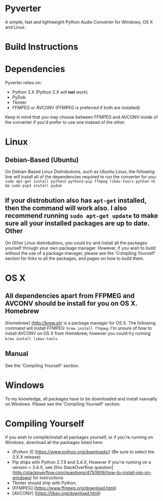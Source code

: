 # Pyverter
A simple, fast and lightweight Python Audio Converter for Windows, OS X and Linux.

# Build Instructions
Dependencies
============
Pyverter relies on:
- Python 3.X (Python 2.X will **not** work)
- PyDub
- Tkinter
- FFMPEG *or* AVCONV (FFMPEG is preferred if both are installed)

Keep in mind that you may choose between FFMPEG and AVCONV inside of the converter if you'd prefer to use one instead of the other.

Linux
=====
Debian-Based (Ubuntu)
------
On Debian-Based Linux Distrobutions, such as Ubuntu Linux, the following line will install all of the dependencies required to run the converter for you: `sudo apt-get install python3 python3-pip ffmpeg libav-tools python-tk && sudo pip3 install pydub`

If your distrobution also has `apt-get` installed, then the command will work also. I also recommend running `sudo apt-get update` to make sure all your installed packages are up to date.
Other
-----
On Other Linux distrobutions, you could try and install all the packages yourself through your own package manager. However, if you wish to build without the use of a package manager, please see the 'Compiling Yourself' section for links to all the packages, and pages on how to build them.

OS X
====
All dependencies apart from FFPMEG and AVCONV should be install for you on OS X.
Homebrew
--------
[Homebrew] (http://brew.sh) is a package manager for OS X. The following command will install FFMPEG: `brew install ffmpeg`. I'm unsure of  how to install AVCONV on OS X from Homebrew, however you could try running `brew install libav-tools`.

Manual
------
See the 'Compiling Yourself' section.

Windows
=======
To my knowledge, all packages have to be downloaded and install manually on Windows. Please see the 'Compiling Yourself' section.

Compiling Yourself
==================
If you wish to compile/install all packages yourself, or if you're running on Windows, download all the packages listed here:
- [Python 3] (https://www.python.org/downloads/) (Be sure to select the 3.X.X release)
- Pip ships with Python 2.7.9 and 3.4.X, However if you're running on a version < 3.4.X, see [this StackOverflow question] (http://stackoverflow.com/questions/4750806/how-to-install-pip-on-windows) for instructions
- Tkinter should ship with Python.
- [FFMPEG] (https://www.ffmpeg.org/download.html)
- [AVCONV] (https://libav.org/download.html)
